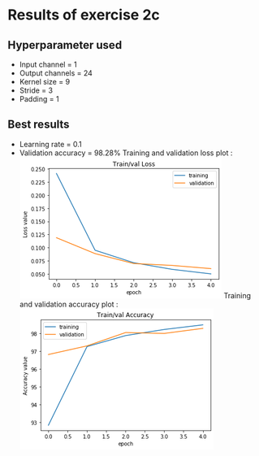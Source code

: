 # Results of exercise 2c
## Hyperparameter used
* Input channel = 1
* Output channels = 24
* Kernel size = 9
* Stride = 3
* Padding = 1

## Best results
* Learning rate = 0.1
* Validation accuracy = 98.28%
Training and validation loss plot :
![](images/loss.png)
Training and validation accuracy plot :
![](images/accuracy.png)